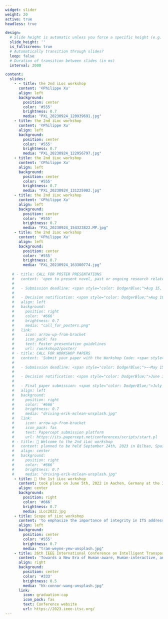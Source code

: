 ```yaml
---
widget: slider
weight: 20
active: true
headless: true

design:
  # Slide height is automatic unless you force a specific height (e.g. '400px')
  slide_height: ''
  is_fullscreen: true
  # Automatically transition through slides?
  loop: false
  # Duration of transition between slides (in ms)
  interval: 2000

content:
  slides:
    - - title: the 2nd iLoc workshop
      content: '©Philippe Xu'
      align: left
      background:
        position: center
        color: '#555'
        brightness: 0.7
        media: "PXL_20230924_120939691.jpg"
    - title: the 2nd iLoc workshop
      content: '©Philippe Xu'
      align: left
      background:
        position: center
        color: '#555'
        brightness: 0.7
        media: "PXL_20230924_122956797.jpg"
    - title: the 2nd iLoc workshop
      content: '©Philippe Xu'
      align: left
      background:
        position: center
        color: '#555'
        brightness: 0.7
        media: "PXL_20230924_131225902.jpg"
    - title: the 2nd iLoc workshop
      content: '©Philippe Xu'
      align: left
      background:
        position: center
        color: '#555'
        brightness: 0.7
        media: "PXL_20230924_154323822.MP.jpg"
    - title: the 2nd iLoc workshop
      content: '©Philippe Xu'
      align: left
      background:
        position: center
        color: '#555'
        brightness: 0.7
        media: "PXL_20230924_163300774.jpg"
        
   # - title: CALL FOR POSTER PRESENTATIONS
   #   content: 'open to present novel, past or ongoing research related to the topics covered by the workshop
   #   
   #   - Submission deadline: <span style="color: DodgerBlue;">Aug 15, 2023</span>
   #   
   #   - Decision notification: <span style="color: DodgerBlue;">Aug 16, 2023</span>'
   #   align: left
   #   background:
   #     position: right
   #     color: '#666'
   #     brightness: 0.7
   #     media: "call_for_posters.png"
   #   link:
   #     icon: arrow-up-from-bracket
   #     icon_pack: fas
   #     text: Poster presentation guidelines
   #     url: /workshop2/poster/
   # - title: CALL FOR WORKSHOP PAPERS
   #   content: 'Submit your paper with the Workshop Code: <span style="color: Red;">**u41sy**</span>
   #   
   #   - Submission deadline: <span style="color: DodgerBlue;">~~May 15, 2023~~ ~~May 22, 2023~~ May 28, 2023</span>
   #   
   #   - Decision notification: <span style="color: DodgerBlue;">June 30, 2023</span>
   #   
   #   - Final paper submission: <span style="color: DodgerBlue;">July 31, 2023</span>'
   #   align: left
   #   background:
   #     position: right
   #     color: '#666'
   #     brightness: 0.7
   #     media: "driving-erik-mclean-unsplash.jpg"
   #   link:
   #     icon: arrow-up-from-bracket
   #     icon_pack: fas
   #     text: Papercept submission platform
   #     url: https://its.papercept.net/conferences/scripts/start.pl
   # - title: 👋 Welcome to the 2nd iLoc workshop
   #   content: planned to be held September 24th, 2023 in Bilbao, Spain at the 26th IEEE ITSC
   #   align: center
   #   background:
   #     position: right
   #     color: '#666'
   #     brightness: 0.7
   #     media: "driving-erik-mclean-unsplash.jpg"
    - title: 👋 the 1st iLoc workshop
      content: took place on June 5th, 2022 in Aachen, Germany at the 33rd IEEE IV Symposium
      align: center
      background:
        position: right
        color: '#666'
        brightness: 0.7
        media: iLoc2022.jpg
    - title: Scope of iLoc workshop
      content: 'to emphasize the importance of integrity in ITS addressing the scientific challenges with respect to the management of localization integrity for vehicle navigation in complex traffic environments including its use as part of perception tasks.'
      align: left
      background:
        position: center
        color: '#555'
        brightness: 0.7
        media: "tram-weyne-yew-unsplash.jpg"
    - title: 26th IEEE International Conference on Intelligent Transportation Systems
      content: 'Towards a New Era of Human-aware, Human-interactive, and Human-friendly ITS'
      align: right
      background:
        position: center
        color: '#333'
        brightness: 0.5
        media: "hk-connor-wang-unsplash.jpg"
      link:
        icon: graduation-cap
        icon_pack: fas
        text: Conference website
        url: https://2023.ieee-itsc.org/
---
```

